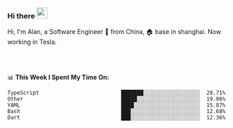### Hi there <img src="https://media.giphy.com/media/hvRJCLFzcasrR4ia7z/giphy.gif" width="25px">

<!-- ![visitors](https://visitor-badge.glitch.me/badge?page_id=dislfyer.dislfyer) -->

Hi, I'm Alan, a Software Engineer 🚀 from China, 🏠 base in shanghai. Now working in Tesla.

<br/>
<br/>

📊 **This Week I Spent My Time On:**


<!--START_SECTION:waka-->

```text
TypeScript                          ███████░░░░░░░░░░░░░░░░░░  28.71%
Other                               █████░░░░░░░░░░░░░░░░░░░░  19.06%
YAML                                ████░░░░░░░░░░░░░░░░░░░░░  15.87%
Bash                                ███░░░░░░░░░░░░░░░░░░░░░░  12.68%
Dart                                ███░░░░░░░░░░░░░░░░░░░░░░  12.36%
```

<!--END_SECTION:waka-->

<!--
**About Me:**
 -->
